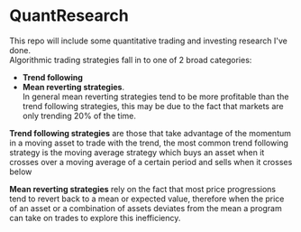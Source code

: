 # QuantResearch

This repo will include some quantitative trading and investing research I've done.  
Algorithmic trading strategies fall in to one of 2 broad categories:
- **Trend following**
- **Mean reverting strategies**.  
In general mean reverting strategies tend to be more profitable than the trend following strategies, this may be due to the 
fact that markets are only trending 20% of the time.  

**Trend following strategies** are those that take advantage of the momentum in a moving asset to trade with the trend, the most 
common trend following strategy is the moving average strategy which buys an asset when it crosses over a moving average of a 
certain period and sells when it crosses below

**Mean reverting strategies** rely on the fact that most price progressions tend to revert back to a mean or expected value, therefore
when the price of an asset or a combination of assets deviates from the mean a program can take on trades to explore this inefficiency.
